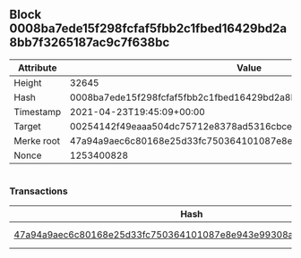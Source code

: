 ## Block 0008ba7ede15f298fcfaf5fbb2c1fbed16429bd2a8bb7f3265187ac9c7f638bc

Attribute | Value
--- | ---
Height | 32645
Hash | 0008ba7ede15f298fcfaf5fbb2c1fbed16429bd2a8bb7f3265187ac9c7f638bc
Timestamp | 2021-04-23T19:45:09+00:00
Target | 00254142f49eaaa504dc75712e8378ad5316cbcead634704b3734b6271167cc4
Merke root | 47a94a9aec6c80168e25d33fc750364101087e8e943e99308ad6c5def1437bd0
Nonce | 1253400828

```

```

### Transactions

Hash | Amount
--- | ---
[47a94a9aec6c80168e25d33fc750364101087e8e943e99308ad6c5def1437bd0](47a94a9aec6c80168e25d33fc750364101087e8e943e99308ad6c5def1437bd0.md) | 10.00000000 SKEPTI 
